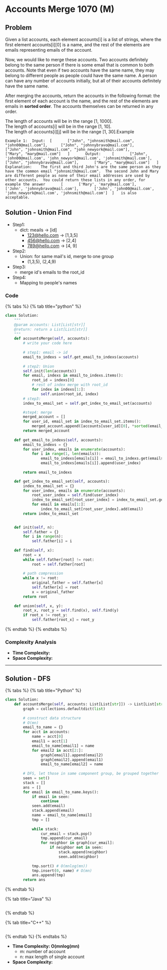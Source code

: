 # Accounts Merge 1070 (M)

## Problem

Given a list accounts, each element accounts\[i] is a list of strings, where the first element accounts\[i]\[0] is a name, and the rest of the elements are emails representing emails of the account.

Now, we would like to merge these accounts. Two accounts definitely belong to the same person if there is some email that is common to both accounts. Note that even if two accounts have the same name, they may belong to different people as people could have the same name. A person can have any number of accounts initially, but all of their accounts definitely have the same name.

After merging the accounts, return the accounts in the following format: the first element of each account is the name, and the rest of the elements are emails in **sorted order**. The accounts themselves can be returned in any order.

The length of accounts will be in the range \[1, 1000].\
The length of accounts\[i] will be in the range \[1, 10].\
The length of accounts\[i]\[j] will be in the range \[1, 30].Example

```
Example 1:	Input:	[		["John", "johnsmith@mail.com", "john00@mail.com"],		["John", "johnnybravo@mail.com"],		["John", "johnsmith@mail.com", "john_newyork@mail.com"],		["Mary", "mary@mail.com"]	]		Output: 	[		["John", 'john00@mail.com', 'john_newyork@mail.com', 'johnsmith@mail.com'],		["John", "johnnybravo@mail.com"],		["Mary", "mary@mail.com"]	]	Explanation: 	The first and third John's are the same person as they have the common email "johnsmith@mail.com".	The second John and Mary are different people as none of their email addresses are used by other accounts.	You could return these lists in any order, for example the answer		[		['Mary', 'mary@mail.com'],		['John', 'johnnybravo@mail.com'],		['John', 'john00@mail.com', 'john_newyork@mail.com', 'johnsmith@mail.com']	]	is also acceptable.
```

## Solution - Union Find

* Step1:&#x20;
  * dict: meails -> \[id]
    * 123@hello.com -> \[1,3,5]
    * 456@hello.com -> \[2,4]
    * 789@hello.com -> \[4, 9]
* Step2:
  * Union: for same mail's id, merge to one group
    * (1,3,5), (2,4,9)
* Step3:
  * merge id's emails to the root\_id
* Step4:
  * Mapping to people's names

### Code

{% tabs %}
{% tab title="python" %}
```python
class Solution:
    """
    @param accounts: List[List[str]]
    @return: return a List[List[str]]
    """
    def accountsMerge(self, accounts):
        # write your code here
        
        # step1: email -> id
        email_to_indexs = self.get_email_to_indexs(accounts)
        
        # step2: Union
        self.init(len(accounts))
        for email, indexs in email_to_indexs.items():
            root_id = indexs[0]
            # rest of index merge with root_id
            for index in indexs[1:]:
                self.union(root_id, index)
        # step3: 
        index_to_email_set = self.get_index_to_email_set(accounts)

        #step4: merge
        merged_account = []
        for user_id, email_set in index_to_email_set.items():
            merged_account.append([accounts[user_id][0], *sorted(email_set)])
        return merged_account
    
    def get_email_to_indexs(self, accounts):
        email_to_indexs = {}
        for user_index, emails in enumerate(accounts):
            for i in range(1, len(emails)):
                email_to_indexs[emails[i]] = email_to_indexs.get(emails[i], [])
                email_to_indexs[emails[i]].append(user_index)
        
        return email_to_indexs

    def get_index_to_email_set(self, accounts):
        index_to_email_set = {}
        for user_index, emails in enumerate(accounts):
            root_user_index = self.find(user_index)
            index_to_email_set[root_user_index] = index_to_email_set.get(root_user_index, set())
            for email in emails[1:]:
                index_to_email_set[root_user_index].add(email)
        return index_to_email_set
        

    def init(self, n):
        self.father = {}
        for i in range(n):
            self.father[i] = i
    
    def find(self, x):
        root = x
        while self.father[root] != root:
            root = self.father[root]
        
        # path compression
        while x != root:
            original_father = self.father[x]
            self.father[x] = root
            x = original_father
        return root
    
    def union(self, x, y):
        root_x, root_y = self.find(x), self.find(y)
        if root_x != root_y:
            self.father[root_x] = root_y        
```
{% endtab %}
{% endtabs %}

### Complexity Analysis

* **Time Complexity:**
* **Space Complexity:**

****

## Solution - DFS

{% tabs %}
{% tab title="Python" %}
```python
class Solution:
    def accountsMerge(self, accounts: List[List[str]]) -> List[List[str]]:
        graph = collections.defaultdict(list)
        
        # construct data structure
        # O(mn)
        email_to_name = {}
        for acct in accounts:
            name = acct[0]
            email1 = acct[1]
            email_to_name[email1] = name
            for email2 in acct[2:]:
                graph[email1].append(email2)
                graph[email2].append(email1)
                email_to_name[email2] = name
        
        # DFS, let those in same component group, be grouped together
        seen = set()
        stack = []
        ans = []
        for email in email_to_name.keys():
            if email in seen:
                continue
            seen.add(email)
            stack.append(email)
            name = email_to_name[email]
            tmp = []
            
            while stack:
                cur_email = stack.pop()
                tmp.append(cur_email)
                for neighbor in graph[cur_email]:
                    if neighbor not in seen:
                        stack.append(neighbor)
                        seen.add(neighbor)
            
            tmp.sort() # O(mnlog(mn))
            tmp.insert(0, name) # O(mn)
            ans.append(tmp)
        return ans
```
{% endtab %}

{% tab title="Java" %}
```java
```
{% endtab %}

{% tab title="C++" %}
```cpp
```
{% endtab %}
{% endtabs %}

* **Time Complexity: O(mnlog(mn)**
  * m: number of account
  * n: max length of single account
* **Space Complexity:**
